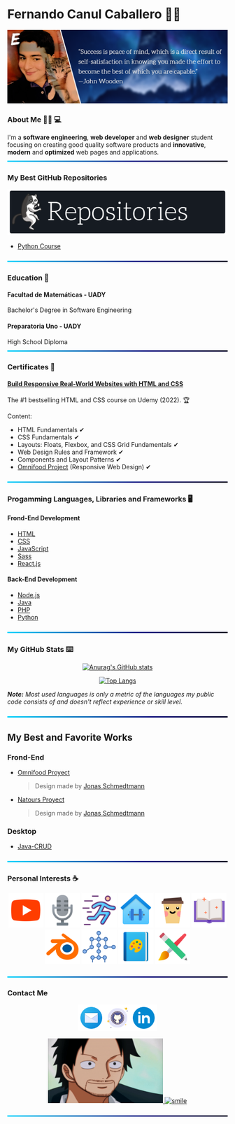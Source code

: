 # Fernando Canul Caballero 🙋‍♂️

![BackGround](https://github.com/fismael21/fismael21/blob/main/img/Cover-Quote-1.png)

### About Me 🙆‍♂️ 💻

I'm a **software engineering**, **web developer** and **web designer** student focusing on creating good quality software products and **innovative**, **modern** and **optimized** web pages and applications.
![BackGround](https://github.com/fismael21/fismael21/blob/main/img/Line.png)

### My Best GitHub Repositories

![Repositories](https://github.com/fismael21/fismael21/blob/main/img/Repositories.png)

- [Python Course](https://github.com/fismael21/Python-Course)

![BackGround](https://github.com/fismael21/fismael21/blob/main/img/Line.png)

### Education 🏫

#### Facultad de Matemáticas - UADY

Bachelor's Degree in Software Engineering

#### Preparatoria Uno - UADY

High School Diploma
![BackGround](https://github.com/fismael21/fismael21/blob/main/img/Line.png)

### Certificates :scroll:

#### [Build Responsive Real-World Websites with HTML and CSS](https://github.com/fismael21/fismael21/blob/main/certificates/HTML_CSS_Jonas.pdf)
The #1 bestselling HTML and CSS course on Udemy (2022). :trophy: 

Content:
- HTML Fundamentals ✔
- CSS Fundamentals ✔
- Layouts: Floats, Flexbox, and CSS Grid Fundamentals ✔
- Web Design Rules and Framework ✔
- Components and Layout Patterns ✔
- [Omnifood Project](https://github.com/fismael21/Omnifood-Optimizations) (Responsive Web Design) ✔

![BackGround](https://github.com/fismael21/fismael21/blob/main/img/Line.png)

### Progamming Languages, Libraries and Frameworks 🖥️

#### Frond-End Development

- [HTML](https://github.com/fismael21/fismael21/blob/main/programming_languages/HTML.md)
- [CSS](https://github.com/fismael21/fismael21/blob/main/programming_languages/CSS.md)
- [JavaScript](https://github.com/fismael21/fismael21/blob/main/programming_languages/JavaScript.md)
- [Sass](https://github.com/fismael21/fismael21/blob/main/programming_languages/Sass.md)
- [React.js](https://github.com/fismael21/fismael21/blob/main/programming_languages/React.md)

#### Back-End Development

- [Node.js](https://github.com/fismael21/fismael21/blob/main/programming_languages/Node.md)
- [Java](https://github.com/fismael21/fismael21/blob/main/programming_languages/Java.md)
- [PHP](https://github.com/fismael21/fismael21/blob/main/programming_languages/PHP.md)
- [Python](https://github.com/fismael21/fismael21/blob/main/programming_languages/Python.md)

![BackGround](https://github.com/fismael21/fismael21/blob/main/img/Line.png)

### My GitHub Stats ⌨️

<div align="center">

[![Anurag's GitHub stats](https://github-readme-stats.vercel.app/api?username=fismael21&show_icons=true&theme=github_dark)](https://github.com/anuraghazra/github-readme-stats)

  <!--&hide_border=true-->

[![Top Langs](https://github-readme-stats.vercel.app/api/top-langs/?username=fismael21&langs_count=6&layout=compact&theme=github_dark)](https://github.com/anuraghazra/github-readme-stats)

</div>

<p><i><b>Note:</b> Most used languages is only a metric of the languages my public code consists of and doesn't reflect experience or skill level.</i></p>

![BackGround](https://github.com/fismael21/fismael21/blob/main/img/Line.png)

## My Best and Favorite Works

### Frond-End

- [Omnifood Proyect](https://github.com/fismael21/Omnifood-Optimizations)
  > Design made by [Jonas Schmedtmann](https://github.com/jonasschmedtmann)
- [Natours Proyect](https://github.com/fismael21/Natours)
  > Design made by [Jonas Schmedtmann](https://github.com/jonasschmedtmann)

### Desktop

- [Java-CRUD](https://github.com/fismael21/Java-CRUD)

![BackGround](https://github.com/fismael21/fismael21/blob/main/img/Line.png)

### Personal Interests ☕

<div align="center">

<a href="https://www.youtube.com/ElegidoOmG" target="_blank"><img src="https://github.com/fismael21/fismael21/blob/main/img/hobbies/youtube.svg" alt="youtube" width="80" height="80"/></a> <img src="https://github.com/fismael21/fismael21/blob/main/img/hobbies/microphone.png" alt="microphone" width="80" height="80"/> <img src="https://github.com/fismael21/fismael21/blob/main/img/hobbies/running.png" alt="running" width="80" height="80"/> <img src="https://github.com/fismael21/fismael21/blob/main/img/hobbies/gym.png" alt="gym" width="80" height="80"/> <img src="https://github.com/fismael21/fismael21/blob/main/img/hobbies/coffee.png" alt="coffee" width="80" height="80"/> <img src="https://github.com/fismael21/fismael21/blob/main/img/hobbies/book.png" alt="book" width="80" height="80"/> <a href="https://www.blender.org" target="_blank"><img src="https://github.com/fismael21/fismael21/blob/main/img/hobbies/blender.svg" alt="blender" width="80" height="80"/></a> <img src="https://github.com/fismael21/fismael21/blob/main/img/hobbies/animation.png" alt="animation" width="80" height="80"/> <img src="https://github.com/fismael21/fismael21/blob/main/img/hobbies/drawing-2.png" alt="drawing" width="80" height="80"/> <img src="https://github.com/fismael21/fismael21/blob/main/img/hobbies/drawing.png" alt="drawing" width="80" height="80"/>

</div>

![BackGround](https://github.com/fismael21/fismael21/blob/main/img/Line.png)

### Contact Me

<div align="center">

<a href="mailto:fernandoismaelcaballero@gmail.com" target="_blank"><img src="https://github.com/fismael21/fismael21/blob/main/img/contact/email.png" alt="email" width="60" height="60"/></a><a href="https://github.com/fismael21" target="_blank"><img src="https://github.com/fismael21/fismael21/blob/main/img/contact/github.png" alt="github" width="60" height="60"/></a><a href="https://linkedin.com/in/fernando-canul-caballero-85a09116b" target="_blank"><img src="https://github.com/fismael21/fismael21/blob/main/img/contact/linkedin.png" alt="linkedin" width="60" height="60"/></a>

<a href="#">
<img src="https://github.com/fismael21/fismael21/blob/main/img/gifs/gif-1.gif" alt="smile" width="auto" height="148"/>
</a> 
<a href="#">
<img src="https://github.com/fismael21/fismael21/blob/main/img/gifs/gif-2.gif" alt="smile" width="auto" height="148"/>
</a>
  
<div>

![BackGround](https://github.com/fismael21/fismael21/blob/main/img/Line.png)
